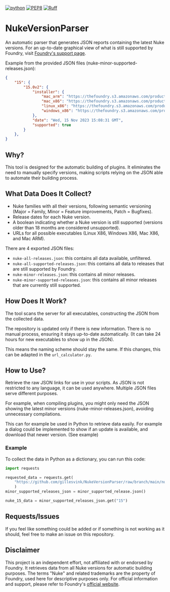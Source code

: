 [![python](https://img.shields.io/badge/Python-3.12-3776AB.svg?style=flat&logo=python&logoColor=white)](https://www.python.org)
[![PEP8](https://img.shields.io/badge/code%20style-pep8-orange.svg)](https://www.python.org/dev/peps/pep-0008/)
[![Ruff](https://img.shields.io/endpoint?url=https://raw.githubusercontent.com/astral-sh/ruff/main/assets/badge/v2.json)](https://github.com/astral-sh/ruff)

# NukeVersionParser
An automatic parser that generates JSON reports containing the latest Nuke versions. For an up-to-date graphical view of what is still supported by Foundry, visit [Foundry's support page](https://support.foundry.com/hc/en-us/articles/360019296599).

Example from the provided JSON files (nuke-minor-supported-releases.json):
```json
{
    "15": {
        "15.0v2": {
            "installer": {
                "mac_arm": "https://thefoundry.s3.amazonaws.com/products/nuke/releases/15.0v2/Nuke15.0v2-mac-arm64.dmg",
                "mac_x86": "https://thefoundry.s3.amazonaws.com/products/nuke/releases/15.0v2/Nuke15.0v2-mac-x86_64.dmg",
                "linux_x86": "https://thefoundry.s3.amazonaws.com/products/nuke/releases/15.0v2/Nuke15.0v2-linux-x86_64.tgz",
                "windows_x86": "https://thefoundry.s3.amazonaws.com/products/nuke/releases/15.0v2/Nuke15.0v2-win-x86_64.zip"
            },
            "date": "Wed, 15 Nov 2023 15:08:31 GMT",
            "supported": true
        }
    },
}
```


## Why?
This tool is designed for the automatic building of plugins. 
It eliminates the need to manually specify versions, 
making scripts relying on the JSON able to automate their building process.

## What Data Does It Collect?
* Nuke families with all their versions, 
  following semantic versioning 
  (Major = Family, Minor = Feature improvements, Patch = Bugfixes).
* Release dates for each Nuke version.
* A boolean indicating whether a Nuke version is still supported 
  (versions older than 18 months are considered unsupported).
* URLs for all possible executables 
  (Linux X86, Windows X86, Mac X86, and Mac ARM).

There are 4 exported JSON files:

* `nuke-all-releases.json`: this contains all data available, unfiltered.
* `nuke-all-supported-releases.json`: this contains all data 
   to releases that are still supported by Foundry.
* `nuke-minor-releases.json`: this contains all minor releases.
* `nuke-minor-supported-releases.json`: this contains all minor
   releases that are currently still supported.

## How Does It Work?
The tool scans the server for all executables, 
constructing the JSON from the collected data. 

The repository is updated only if there is new information. 
There is no manual process, ensuring it stays up-to-date automatically. 
(It can take 24 hours for new executables to show up in the JSON). 

This means the naming scheme should stay the same. If this changes, this can be adapted in the `url_calculator.py`.

## How to Use?
Retrieve the raw JSON links for use in your scripts. 
As JSON is not restricted to any language, it can be used anywhere. 
Multiple JSON files serve different purposes. 

For example, when compiling plugins, you might only need the JSON 
showing the latest minor versions (nuke-minor-releases.json), avoiding unnecessary compilations.

This can for example be used in Python to retrieve data easily. 
For example a dialog could be implemented to show if an update is available, 
and download that newer version. (See example)

### Example
To collect the data in Python as a dictionary, you can run this code:
```python
import requests

requested_data = requests.get(
    "https://github.com/gillesvink/NukeVersionParser/raw/branch/main/nuke-all-supported-releases.json"
    )
minor_supported_releases_json = minor_supported_release.json()

nuke_15_data = minor_supported_releases_json.get("15")
```

## Requests/Issues
If you feel like something could be added or if something is 
not working as it should, feel free to make an issue on this repository.

## Disclaimer
This project is an independent effort, not affiliated with or endorsed by Foundry. 
It retrieves data from all Nuke versions for automatic building purposes. 
The terms "Nuke" and related trademarks are the property of Foundry, 
used here for descriptive purposes only. For official information and support, 
please refer to Foundry's [official website](https://www.foundry.com/).
